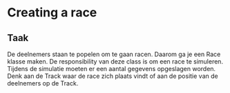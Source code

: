 # Creating a race
## Taak
De deelnemers staan te popelen om te gaan racen. Daarom ga je een Race klasse maken. De responsibility van deze class is om een race te simuleren. Tijdens de simulatie moeten er een aantal gegevens opgeslagen worden. Denk aan de Track waar de race zich plaats vindt of aan de positie van de deelnemers op de Track.